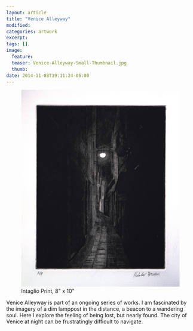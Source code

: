 ```yaml
---
layout: article
title: "Venice Alleyway"
modified:
categories: artwork
excerpt:
tags: []
image:
  feature:
  teaser: Venice-Alleyway-Small-Thumbnail.jpg
  thumb:
date: 2014-11-08T19:11:24-05:00
---
```


<figure>
  <a href="/images/venice-alleyway.jpg"><img src="/images/venice-alleyway-thumbnail.jpg" /></a>
  <figcaption> Intaglio Print, 8" x 10" </figcaption>
</figure>

Venice Alleyway is part of an ongoing series of works. I am fascinated by the imagery of a dim lamppost in the distance, a beacon to a wandering soul. Here I explore the feeling of being lost, but nearly found. The city of Venice at night can be frustratingly difficult to navigate.

